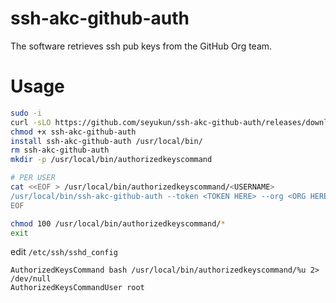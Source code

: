 # ssh-akc-github-auth
The software retrieves ssh pub keys from the GitHub Org team.

# Usage
```bash
sudo -i
curl -sLO https://github.com/seyukun/ssh-akc-github-auth/releases/download/latest/ssh-akc-github-auth
chmod +x ssh-akc-github-auth
install ssh-akc-github-auth /usr/local/bin/
rm ssh-akc-github-auth
mkdir -p /usr/local/bin/authorizedkeyscommand

# PER USER
cat <<EOF > /usr/local/bin/authorizedkeyscommand/<USERNAME>
/usr/local/bin/ssh-akc-github-auth --token <TOKEN HERE> --org <ORG HERE> --team <TEAM HERE>
EOF

chmod 100 /usr/local/bin/authorizedkeyscommand/*
exit
```

edit `/etc/ssh/sshd_config`
```
AuthorizedKeysCommand bash /usr/local/bin/authorizedkeyscommand/%u 2> /dev/null
AuthorizedKeysCommandUser root
```
